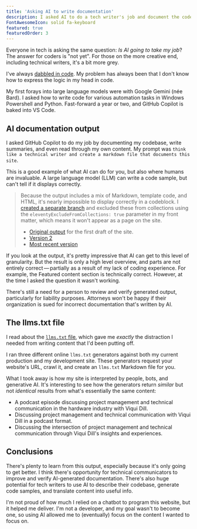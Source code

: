 ```yaml
---
title: 'Asking AI to write documentation'
description: I asked AI to do a tech writer's job and document the code for my site.
FontAwesomeIcon: solid fa-keyboard
featured: true
featuredOrder: 3
---
```


Everyone in tech is asking the same question: *Is AI going to take my job*? The answer for coders is "not yet". For those on the more creative end, including technical writers, it's a bit more grey.

I've always [dabbled in code](/skills/code-development/). My problem has always been that I don't know how to express the logic in my head in code.

My first forays into large language models were with Google Gemini (n&#233;e Bard). I asked how to write code for various automation tasks in Windows Powershell and Python. Fast-forward a year or two, and GitHub Copilot is baked into VS Code.

## AI documentation output

I asked GitHub Copilot to do my job by documenting my codebase, write summaries, and even read through my own content. My prompt was `think like a technical writer and create a markdown file that documents this site`.

This is a good example of what AI can do for you, but also where humans are invaluable. A large language model (LLM) can write a code sample, but can't tell if it displays correctly.

> Because the output includes a mix of Markdown, template code, and HTML, it's nearly impossible to display correctly in a codeblock. I [created a separate branch](https://github.com/emdashdrupal/11ty-working/blob/ai-outputs/content/static-site-transformation) and excluded these from collections using the `eleventyExcludeFromCollections: true` parameter in my front matter, which means it won't appear as a page on the site.
>
> - [Original output](https://github.com/emdashdrupal/11ty-working/blob/ai-outputs/content/static-site-transformation/ai-doc-output-orig.md) for the first draft of the site.
> - [Version 2](https://github.com/emdashdrupal/11ty-working/blob/ai-outputs/content/static-site-transformation/ai-doc-output-v2.md)
> - [Most recent version](https://github.com/emdashdrupal/11ty-working/blob/ai-outputs/content/static-site-transformation/ai-output-17-june-2025.md)
>

If you look at the output, it's pretty impressive that AI can get to this level of granularity. But the result is only a high level overview, and parts are not entirely correct&thinsp;&mdash;&thinsp;partially as a result of my lack of coding experience. For example, the Featured content section is technically correct. However, at the time I asked the question it wasn't working.

There's still a need for a person to review and verify generated output, particularly for liability purposes. Attorneys won't be happy if their organization is sued for incorrect documentation that's written by AI.

## The llms.txt file

I read about the [`llms.txt` file](https://llmstxt.org/), which gave me *exactly* the distraction I needed from writing content that I'd been putting off.

I ran three different online `llms.txt` generators against both my current production and my development site. These generators request your website's URL, crawl it, and create an `llms.txt` Markdown file for you.

What I took away is how my site is interpreted by people, bots, and generative AI. It's interesting to see how the generators return *similar* but not *identical* results from what's essentially the same content:

- A podcast episode discussing project management and technical communication in the hardware industry with Viqui Dill.
- Discussing project management and technical communication with Viqui Dill in a podcast format.
- Discussing the intersection of project management and technical communication through Viqui Dill's insights and experiences.

## Conclusions

There's plenty to learn from this output, especially because it's only going to get better. I think there's opportunity for technical communicators to improve and verify AI-generated documentation. There's also huge potential for tech writers to use AI to describe their codebase, generate code samples, and translate content into useful info.

I'm not proud of how much I relied on a chatbot to program this website, but it helped me deliver. I'm not a developer, and my goal wasn't to become one, so using AI allowed me to (eventually) focus on the content I wanted to focus on.